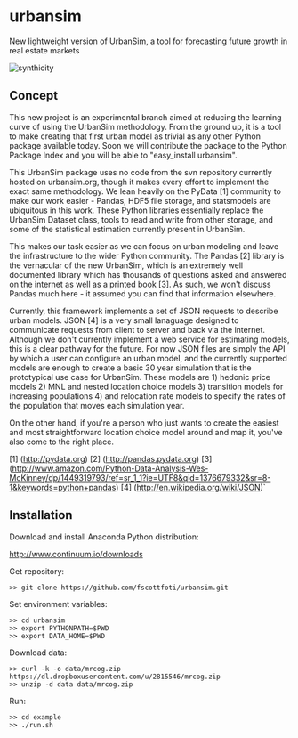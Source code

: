 urbansim
========

New lightweight version of UrbanSim, a tool for forecasting future growth in real estate markets

![synthicity](http://www.synthicity.com/uploads/1/8/3/2/18327643/9164254_orig.png)

Concept
-------

This new project is an experimental branch aimed at reducing the learning curve of using the UrbanSim methodology.  From the ground up, it is a tool to make creating that first urban model as trivial as any other Python package available today.  Soon we will contribute the package to the Python Package Index and you will be able to "easy\_install urbansim".

This UrbanSim package uses no code from the svn repository currently hosted on urbansim.org, though it makes every effort to implement the exact same methodology.  We lean heavily on the PyData [1] community to make our work easier - Pandas, HDF5 file storage, and statsmodels are ubiquitous in this work.  These Python libraries essentially replace the UrbanSim Dataset class, tools to read and write from other storage, and some of the statistical estimation currently present in UrbanSim.  

This makes our task easier as we can focus on urban modeling and leave the infrastructure to the wider Python community.  The Pandas [2] library is the vernacular of the new UrbanSim, which is an extremely well documented library which has thousands of questions asked and answered on the internet as well as a printed book [3].  As such, we won't discuss Pandas much here - it assumed you can find that information elsewhere.

Currently, this framework implements a set of JSON requests to describe urban models.  JSON [4] is a very small lanaguage designed to communicate requests from client to server and back via the internet.  Although we don't currently implement a web service for estimating models, this is a clear pathway for the future.  For now JSON files are simply the API by which a user can configure an urban model, and the currently supported models are enough to create a basic 30 year simulation that is the prototypical use case for UrbanSim.  These models are 1) hedonic price models 2) MNL and nested location choice models 3) transition models for increasing populations 4) and relocation rate models to specify the rates of the population that moves each simulation year.

On the other hand, if you're a person who just wants to create the easiest and most straightforward location choice model around and map it, you've also come to the right place.

[1] (http://pydata.org)
[2] (http://pandas.pydata.org)
[3] (http://www.amazon.com/Python-Data-Analysis-Wes-McKinney/dp/1449319793/ref=sr_1_1?ie=UTF8&qid=1376679332&sr=8-1&keywords=python+pandas)
[4] (http://en.wikipedia.org/wiki/JSON)`

Installation
---------------

Download and install Anaconda Python distribution:

http://www.continuum.io/downloads

Get repository:

```
>> git clone https://github.com/fscottfoti/urbansim.git
```

Set environment variables:

```
>> cd urbansim
>> export PYTHONPATH=$PWD
>> export DATA_HOME=$PWD
```

Download data:

```
>> curl -k -o data/mrcog.zip https://dl.dropboxusercontent.com/u/2815546/mrcog.zip
>> unzip -d data data/mrcog.zip
```

Run:

```
>> cd example
>> ./run.sh
```
